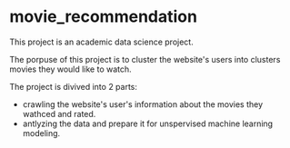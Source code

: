 # movie_recommendation
This project is an academic data science project.

The porpuse of this project is to cluster the website's users into clusters movies they would like to watch.

The project is divived into 2 parts:
- crawling the website's user's information about the movies they wathced and rated.
- antlyzing the data and prepare it for unspervised machine learning modeling.
